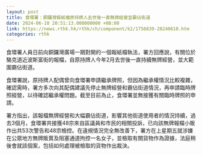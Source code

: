 ```yaml
---
layout: post
title: 食環署：銅鑼灣報紙檔原持牌人去世後一直無牌經營並霸佔街道
date: 2024-06-10 20:51:13.000000000 +08:00
link: https://news.rthk.hk/rthk/ch/component/k2/1756839-20240610.htm
categories: rthk
---
```


食環署人員日前向銅鑼灣廣場一期對開的一個報紙檔執法，署方回應說，有關位於駱克道近波斯富街的報檔，自原持牌人今年2月去世後一直持續無牌經營，並大範圍霸佔街道。

食環署說，原持牌人配偶曾向食環署申請繼承牌照，但因為繼承權情況比較複雜，確認需時，署方多次向其配偶建議先停止無牌經營和霸佔街道情況，再申請臨時牌照經營，以待確認繼承權問題。截至目前為止，食環署並無接獲有關臨時牌照的申請。

署方指出，該報檔無牌經營和大幅霸佔街道，影響其他街道使用者的情況持續，過去3個月，食環署共接獲48宗來自區議員和市民的相關投訴，已向該無牌報檔小販作出共53次警告和48宗檢控。在違規情況完全無改善下，署方在上星期五就涉嫌在公眾地方無牌販賣及阻塞通道拘控一名女子，並檢取有關貨物作為證據，法庭稍後會就該個案，包括如何處理被檢取的貨物作出裁決。
